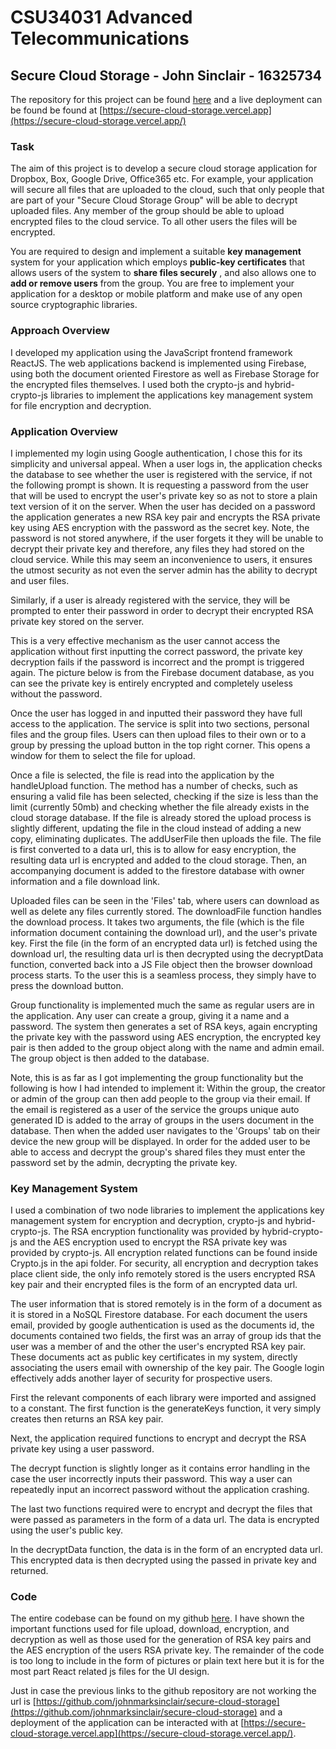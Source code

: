 #
# **CSU34031 Advanced Telecommunications**

## **Secure Cloud Storage - John Sinclair - 16325734**

The repository for this project can be found [here](https://github.com/johnmarksinclair/secure-cloud-storage) and a live deployment can be found be found at [https://secure-cloud-storage.vercel.app](https://secure-cloud-storage.vercel.app/)

### **Task**

The aim of this project is to develop a secure cloud storage application for Dropbox, Box, Google Drive, Office365 etc. For example, your application will secure all files that are uploaded to the cloud, such that only people that are part of your &quot;Secure Cloud Storage Group&quot; will be able to decrypt uploaded files. Any member of the group should be able to upload encrypted files to the cloud service. To all other users the files will be encrypted.

You are required to design and implement a suitable **key management** system for your application which employs **public-key certificates** that allows users of the system to **share files securely** , and also allows one to **add or remove users** from the group. You are free to implement your application for a desktop or mobile platform and make use of any open source cryptographic libraries.

### **Approach Overview**

I developed my application using the JavaScript frontend framework ReactJS. The web applications backend is implemented using Firebase, using both the document oriented Firestore as well as Firebase Storage for the encrypted files themselves. I used both the crypto-js and hybrid-crypto-js libraries to implement the applications key management system for file encryption and decryption.

### **Application Overview**

I implemented my login using Google authentication, I chose this for its simplicity and universal appeal. When a user logs in, the application checks the database to see whether the user is registered with the service, if not the following prompt is shown. It is requesting a password from the user that will be used to encrypt the user&#39;s private key so as not to store a plain text version of it on the server. When the user has decided on a password the application generates a new RSA key pair and encrypts the RSA private key using AES encryption with the password as the secret key. Note, the password is not stored anywhere, if the user forgets it they will be unable to decrypt their private key and therefore, any files they had stored on the cloud service. While this may seem an inconvenience to users, it ensures the utmost security as not even the server admin has the ability to decrypt and user files.

Similarly, if a user is already registered with the service, they will be prompted to enter their password in order to decrypt their encrypted RSA private key stored on the server.

This is a very effective mechanism as the user cannot access the application without first inputting the correct password, the private key decryption fails if the password is incorrect and the prompt is triggered again. The picture below is from the Firebase document database, as you can see the private key is entirely encrypted and completely useless without the password.

Once the user has logged in and inputted their password they have full access to the application. The service is split into two sections, personal files and the group files. Users can then upload files to their own or to a group by pressing the upload button in the top right corner. This opens a window for them to select the file for upload.

Once a file is selected, the file is read into the application by the handleUpload function. The method has a number of checks, such as ensuring a valid file has been selected, checking if the size is less than the limit (currently 50mb) and checking whether the file already exists in the cloud storage database. If the file is already stored the upload process is slightly different, updating the file in the cloud instead of adding a new copy, eliminating duplicates. 
The addUserFile then uploads the file. The file is first converted to a data url, this is to allow for easy encryption, the resulting data url is encrypted and added to the cloud storage. Then, an accompanying document is added to the firestore database with owner information and a file download link. 

Uploaded files can be seen in the &#39;Files&#39; tab, where users can download as well as delete any files currently stored. The downloadFile function handles the download process. It takes two arguments, the file (which is the file information document containing the download url), and the user&#39;s private key. First the file (in the form of an encrypted data url) is fetched using the download url, the resulting data url is then decrypted using the decryptData function, converted back into a JS File object then the browser download process starts. To the user this is a seamless process, they simply have to press the download button.

Group functionality is implemented much the same as regular users are in the application. Any user can create a group, giving it a name and a password. The system then generates a set of RSA keys, again encrypting the private key with the password using AES encryption, the encrypted key pair is then added to the group object along with the name and admin email. The group object is then added to the database.

Note, this is as far as I got implementing the group functionality but the following is how I had intended to implement it: Within the group, the creator or admin of the group can then add people to the group via their email. If the email is registered as a user of the service the groups unique auto generated ID is added to the array of groups in the users document in the database. Then when the added user navigates to the &#39;Groups&#39; tab on their device the new group will be displayed. In order for the added user to be able to access and decrypt the group&#39;s shared files they must enter the password set by the admin, decrypting the private key.

### **Key Management System**

I used a combination of two node libraries to implement the applications key management system for encryption and decryption, crypto-js and hybrid-crypto-js. The RSA encryption functionality was provided by hybrid-crypto-js and the AES encryption used to encrypt the RSA private key was provided by crypto-js. All encryption related functions can be found inside Crypto.js in the api folder. For security, all encryption and decryption takes place client side, the only info remotely stored is the users encrypted RSA key pair and their encrypted files is the form of an encrypted data url.

The user information that is stored remotely is in the form of a document as it is stored in a NoSQL Firestore database. For each document the users email, provided by google authentication is used as the documents id, the documents contained two fields, the first was an array of group ids that the user was a member of and the other the user&#39;s encrypted RSA key pair. These documents act as public key certificates in my system, directly associating the users email with ownership of the key pair. The Google login effectively adds another layer of security for prospective users.

First the relevant components of each library were imported and assigned to a constant. The first function is the generateKeys function, it very simply creates then returns an RSA key pair.

Next, the application required functions to encrypt and decrypt the RSA private key using a user password.

The decrypt function is slightly longer as it contains error handling in the case the user incorrectly inputs their password. This way a user can repeatedly input an incorrect password without the application crashing.

The last two functions required were to encrypt and decrypt the files that were passed as parameters in the form of a data url. The data is encrypted using the user&#39;s public key.

In the decryptData function, the data is in the form of an encrypted data url. This encrypted data is then decrypted using the passed in private key and returned.

### **Code**

The entire codebase can be found on my github [here](https://github.com/johnmarksinclair/secure-cloud-storage). I have shown the important functions used for file upload, download, encryption, and decryption as well as those used for the generation of RSA key pairs and the AES encryption of the users RSA private key. The remainder of the code is too long to include in the form of pictures or plain text here but it is for the most part React related js files for the UI design.

Just in case the previous links to the github repository are not working the url is [https://github.com/johnmarksinclair/secure-cloud-storage](https://github.com/johnmarksinclair/secure-cloud-storage) and a deployment of the application can be interacted with at [https://secure-cloud-storage.vercel.app](https://secure-cloud-storage.vercel.app/).
